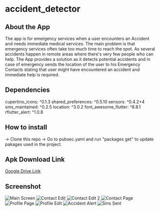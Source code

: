 # accident_detector

## About the App
The app is for emergency services when a user encounters an Accident and needs immediate medical services.
The main problem is that emergency services often take too much time to reach the spot. As several accidents happen in remote areas where there's very few people who can help.
The App provides a solution as it detects potential accidents and in case of emergency sends the location of the user to his Emergency Contacts stating that user might have encountered an accident and immediate help is required.

## Dependencies
  cupertino_icons: ^0.1.3
  shared_preferences: ^0.5.10
  sensors: ^0.4.2+4
  sms_maintained: ^0.2.5
  location: ^3.0.2
  font_awesome_flutter: ^8.8.1
  rflutter_alert: ^1.0.8

## How to install
-> Clone this repo -> Go to pubsec.yaml and run "packages get" to update pakages used in the project.

## Apk Download Link
[Google Drive Link](https://drive.google.com/file/d/117Jd1aBzYBUSJhvxj74ujYB3PsVcheQE/view?usp=sharing)

## Screenshot
![Main Screen](ss/1.jpg)
![Contact Edit](ss/2.jpg)
![Contact Edit 2](ss/3.jpg)
![Contact Page](ss/4.jpg)
![Profile Page](ss/5.jpg)
![Profile Edit](ss/6.jpg)
![Accident Alert](ss/7.jpg)
![Sms Sent](ss/8.jpg)

